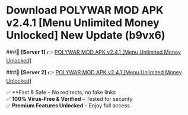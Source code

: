 # Download POLYWAR MOD APK v2.4.1 [Menu Unlimited Money Unlocked] New Update (b9vx6)  



###🔹 **[Server 1]** 👉 [POLYWAR MOD APK v2.4.1 [Menu Unlimited Money Unlocked]](https://apkcomod.com?title=POLYWAR_MOD_APK_v2.4.1_[Menu_Unlimited_Money_Unlocked]) 

###🔹 **[Server 2]** 👉 [POLYWAR MOD APK v2.4.1 [Menu Unlimited Money Unlocked]](https://apkcomod.com?title=POLYWAR_MOD_APK_v2.4.1_[Menu_Unlimited_Money_Unlocked])  

✅ **Fast & Safe – No redirects, no fake links  
✅ **100% Virus-Free & Verified** – Tested for security  
✅ **Premium Features Unlocked** – Enjoy full access  


